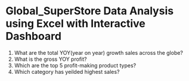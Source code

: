 # Global_SuperStore Data Analysis using Excel with Interactive Dashboard
  
1. What are the total YOY(year on year) growth sales across the globe?
2. What is the gross YOY profit?
3. Which are the top 5 profit-making product types? 
4. Which category has yeilded highest sales?
